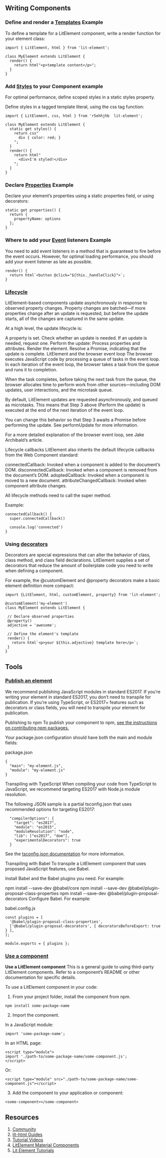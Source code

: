 ## Writing Components


### Define and render a [Templates](https://lit-element.polymer-project.org/guide/templates) Example
To define a template for a LitElement component, write a render function for your element class:
```
import { LitElement, html } from 'lit-element';

class MyElement extends LitElement {
  render() {
    return html"<p>template content</p>";
  }
}
```

### Add [Styles](https://lit-element.polymer-project.org/guide/styles) to your Component example
For optimal performance, define scoped styles in a static styles property.

Define styles in a tagged template literal, using the css tag function:

```
import { LitElement, css, html } from 'r5ehhjhb  lit-element';

class MyElement extends LitElement {
  static get styles() {
    return css"
      div { color: red; }
    ";
  }
  render() { 
    return html"
      <div>I'm styled!</div> 
    ";
  }
}
```


### Declare [Properties](https://lit-element.polymer-project.org/guide/properties) Example
Declare your element’s properties using a static properties field, or using decorators:

```
static get properties() {
  return { 
    propertyName: options
  };
}
```

### Where to add your [Event](https://lit-element.polymer-project.org/guide/events) listeners Example
You need to add event listeners in a method that is guaranteed to fire before the event occurs. However, for optimal loading performance, you should add your event listener as late as possible.

```
render() {
  return html`<button @click="${this._handleClick}">`;
}

```

### [Lifecycle](https://lit-element.polymer-project.org/guide/lifecycle)

LitElement-based components update asynchronously in response to observed property changes. Property changes are batched—if more properties change after an update is requested, but before the update starts, all of the changes are captured in the same update.

At a high level, the update lifecycle is:

A property is set.
Check whether an update is needed. If an update is needed, request one.
Perform the update:
Process properties and attributes.
Render the element.
Resolve a Promise, indicating that the update is complete.
LitElement and the browser event loop
The browser executes JavaScript code by processing a queue of tasks in the event loop. In each iteration of the event loop, the browser takes a task from the queue and runs it to completion.

When the task completes, before taking the next task from the queue, the browser allocates time to perform work from other sources—including DOM updates, user interactions, and the microtask queue.

By default, LitElement updates are requested asynchronously, and queued as microtasks. This means that Step 3 above (Perform the update) is executed at the end of the next iteration of the event loop.

You can change this behavior so that Step 3 awaits a Promise before performing the update. See performUpdate for more information.

For a more detailed explanation of the browser event loop, see Jake Archibald’s article.

Lifecycle callbacks
LitElement also inherits the default lifecycle callbacks from the Web Component standard:

connectedCallback: Invoked when a component is added to the document’s DOM.
disconnectedCallback: Invoked when a component is removed from the document’s DOM.
adoptedCallback: Invoked when a component is moved to a new document.
attributeChangedCallback: Invoked when component attribute changes.

All lifecycle methods need to call the super method.

Example:
```
connectedCallback() {
  super.connectedCallback()

  console.log('connected')
}
```

### Using [decorators](https://lit-element.polymer-project.org/guide/decorators)

Decorators are special expressions that can alter the behavior of class, class method, and class field declarations. LitElement supplies a set of decorators that reduce the amount of boilerplate code you need to write when defining a component.

For example, the @customElement and @property decorators make a basic element definition more compact:

```
import {LitElement, html, customElement, property} from 'lit-element';

@customElement('my-element')
class MyElement extends LitElement {

 // Declare observed properties
 @property()
 adjective = 'awesome';

 // Define the element's template
 render() {
   return html`<p>your ${this.adjective} template here</p>`;
 }
}
```



## Tools

### [Publish an element](https://lit-element.polymer-project.org/guide/publish)

We recommend publishing JavaScript modules in standard ES2017. If you’re writing your element in standard ES2017, you don’t need to transpile for publication. If you’re using TypeScript, or ES2017+ features such as decorators or class fields, you will need to transpile your element for publication.

Publishing to npm
To publish your component to npm, [see the instructions on contributing npm packages.](https://docs.npmjs.com/packages-and-modules/contributing-packages-to-the-registry)

Your package.json configuration should have both the main and module fields:

package.json
```
{
  "main": "my-element.js",
  "module": "my-element.js"
}
```

Transpiling with TypeScript
When compiling your code from TypeScript to JavaScript, we recommend targeting ES2017 with Node.js module resolution.

The following JSON sample is a partial tsconfig.json that uses recommended options for targeting ES2017:
```
  "compilerOptions": {
    "target": "es2017",
    "module": "es2015",
    "moduleResolution": "node",
    "lib": ["es2017", "dom"],
    "experimentalDecorators": true
  }
```

See the [tsconfig.json documentation](https://www.typescriptlang.org/docs/handbook/tsconfig-json.html) for more information.

Transpiling with Babel
To transpile a LitElement component that uses proposed JavaScript features, use Babel.

Install Babel and the Babel plugins you need. For example:

npm install --save-dev @babel/core
npm install --save-dev @babel/plugin-proposal-class-properties
npm install --save-dev @babel/plugin-proposal-decorators
Configure Babel. For example:

babel.config.js
```
const plugins = [
  '@babel/plugin-proposal-class-properties',
  ['@babel/plugin-proposal-decorators', { decoratorsBeforeExport: true } ],
];

module.exports = { plugins };
```


### [Use a component](https://lit-element.polymer-project.org/guide/use)

<b>Use a LitElement component</b>
This is a general guide to using third-party LitElement components. Refer to a component’s README or other documentation for specific details.

To use a LitElement component in your code:

1. From your project folder, install the component from npm.

```
npm install some-package-name
```

2. Import the component.

In a JavaScript module:
```
import 'some-package-name';
```
In an HTML page:
```
<script type="module">
import './path-to/some-package-name/some-component.js';
</script>
```
Or:
```
<script type="module" src="./path-to/some-package-name/some-component.js"></script>
```
3. Add the component to your application or component:
```
<some-component></some-component>
```


## Resources

1. [Community](https://lit-element.polymer-project.org/guide/community)
2. [lit-html Guides](https://lit-html.polymer-project.org/guide)
3. [Tutorial Videos](https://www.youtube.com/playlist?list=PLZPRETGzebVYjLUnUKzo6yffESOFpKTXa)
4. [LitElement Material Components](https://github.com/material-components/material-components-web-components)
5. [Lit Element Tutorials](https://vaadin.com/learn/tutorials/lit-element/)